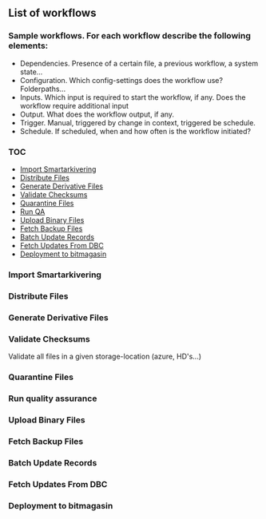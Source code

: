 ## List of workflows

### Sample workflows. For each workflow describe the following elements:
- Dependencies. Presence of a certain file, a previous workflow, a system state...
- Configuration. Which config-settings does the workflow use? Folderpaths...
- Inputs. Which input is required to start the workflow, if any. Does the workflow require additional input
- Output. What does the workflow output, if any.
- Trigger. Manual, triggered by change in context, triggered be schedule.
- Schedule. If scheduled, when and how often is the workflow initiated? 

### TOC
- [Import Smartarkivering](#Import-Smartarkivering)
- [Distribute Files](#Distribute-Files)
- [Generate Derivative Files](#Generate-Derivative-Files)
- [Validate Checksums](#Validate-Checksums)
- [Quarantine Files](#Quarantine-Files)
- [Run QA](#Run-Quality-Assurance)
- [Upload Binary Files](#Upload-Binary-Files)
- [Fetch Backup Files](#Fetch-Backup-Files)
- [Batch Update Records](#Batch-Update-Records)
- [Fetch Updates From DBC](#Fetch-Updates-From-DBC)
- [Deployment to bitmagasin](#Deployment-to-bitmagasin)

### Import Smartarkivering

### Distribute Files

### Generate Derivative Files

### Validate Checksums
Validate all files in a given storage-location (azure, HD's...)

### Quarantine Files

### Run quality assurance

### Upload Binary Files

### Fetch Backup Files

### Batch Update Records

### Fetch Updates From DBC

### Deployment to bitmagasin

